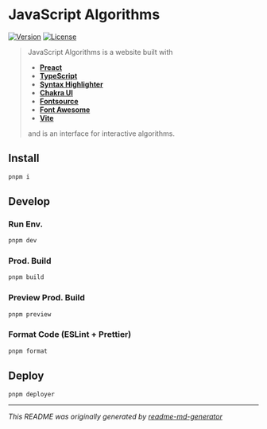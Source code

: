 # JavaScript Algorithms
[![Version](https://img.shields.io/badge/dynamic/json?url=https://raw.githubusercontent.com/eldarlrd/js-algorithms/main/package.json&query=version&logo=git-extensions&label=version&labelColor=475569&color=0284c7)](https://github.com/eldarlrd/js-algorithms/blob/main/package.json)
[![License](https://img.shields.io/badge/dynamic/json?url=https://raw.githubusercontent.com/eldarlrd/js-algorithms/main/package.json&query=license&logo=open-source-initiative&logoColor=fff&label=license&labelColor=475569&color=c026d3)](https://github.com/eldarlrd/js-algorithms/blob/main/LICENSE)

> JavaScript Algorithms is a website built with
> - **[Preact](https://preactjs.com)**
> - **[TypeScript](https://typescriptlang.org)**
> - **[Syntax Highlighter](https://react-syntax-highlighter.github.io/react-syntax-highlighter)**
> - **[Chakra UI](https://chakra-ui.com)**
> - **[Fontsource](https://fontsource.org)**
> - **[Font Awesome](https://fontawesome.com)**
> - **[Vite](https://vitejs.dev)**
>
> and is an interface for interactive algorithms.

## Install
```sh
pnpm i
```
## Develop
### Run Env.
```sh
pnpm dev
```
### Prod. Build
```sh
pnpm build
```
### Preview Prod. Build
```sh
pnpm preview
```
### Format Code (ESLint + Prettier)
```sh
pnpm format
```
## Deploy
```sh
pnpm deployer
```
***
*This README was originally generated by [readme-md-generator](https://github.com/kefranabg/readme-md-generator)*
